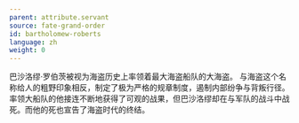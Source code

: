 ```yaml
---
parent: attribute.servant
source: fate-grand-order
id: bartholomew-roberts
language: zh
weight: 0
---
```


巴沙洛缪·罗伯茨被视为海盗历史上率领着最大海盗船队的大海盗。
与海盗这个名称给人的粗野印象相反，制定了极为严格的规章制度，遏制内部纷争与背叛行径。
率领大船队的他接连不断地获得了可观的战果，但巴沙洛缪却在与军队的战斗中战死。而他的死也宣告了海盗时代的终结。

